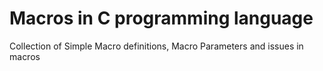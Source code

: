 # Macros in C programming language
Collection of Simple Macro definitions, Macro Parameters and issues in macros